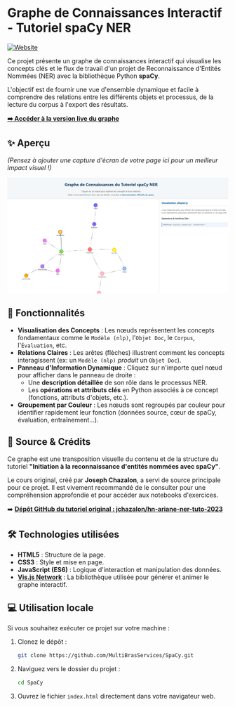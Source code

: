 # Graphe de Connaissances Interactif - Tutoriel spaCy NER

[![Website](https://img.shields.io/badge/Accéder_au_graphe-Live-blue?style=for-the-badge)](https://multibrasservices.github.io/SpaCy/)

Ce projet présente un graphe de connaissances interactif qui visualise les concepts clés et le flux de travail d'un projet de Reconnaissance d'Entités Nommées (NER) avec la bibliothèque Python **spaCy**.

L'objectif est de fournir une vue d'ensemble dynamique et facile à comprendre des relations entre les différents objets et processus, de la lecture du corpus à l'export des résultats.

**[➡️ Accéder à la version live du graphe](https://multibrasservices.github.io/SpaCy/)**

## ✨ Aperçu

*(Pensez à ajouter une capture d'écran de votre page ici pour un meilleur impact visuel !)*

![Aperçu du graphe de connaissances spaCy](kg.PNG) <!-- Remplacez ce lien par une vraie capture d'écran -->

## 🚀 Fonctionnalités

*   **Visualisation des Concepts** : Les nœuds représentent les concepts fondamentaux comme le `Modèle (nlp)`, l'`Objet Doc`, le `Corpus`, l'`Évaluation`, etc.
*   **Relations Claires** : Les arêtes (flèches) illustrent comment les concepts interagissent (ex: un `Modèle (nlp)` *produit* un `Objet Doc`).
*   **Panneau d'Information Dynamique** : Cliquez sur n'importe quel nœud pour afficher dans le panneau de droite :
    *   Une **description détaillée** de son rôle dans le processus NER.
    *   Les **opérations et attributs clés** en Python associés à ce concept (fonctions, attributs d'objets, etc.).
*   **Groupement par Couleur** : Les nœuds sont regroupés par couleur pour identifier rapidement leur fonction (données source, cœur de spaCy, évaluation, entraînement...).

## 📄 Source & Crédits

Ce graphe est une transposition visuelle du contenu et de la structure du tutoriel **"Initiation à la reconnaissance d'entités nommées avec spaCy"**.

Le cours original, créé par **Joseph Chazalon**, a servi de source principale pour ce projet. Il est vivement recommandé de le consulter pour une compréhension approfondie et pour accéder aux notebooks d'exercices.

➡️ **[Dépôt GitHub du tutoriel original : jchazalon/hn-ariane-ner-tuto-2023](https://github.com/jchazalon/hn-ariane-ner-tuto-2023)**

## 🛠️ Technologies utilisées

*   **HTML5** : Structure de la page.
*   **CSS3** : Style et mise en page.
*   **JavaScript (ES6)** : Logique d'interaction et manipulation des données.
*   **[Vis.js Network](https://visjs.github.io/vis-network/docs/network/)** : La bibliothèque utilisée pour générer et animer le graphe interactif.

## 💻 Utilisation locale

Si vous souhaitez exécuter ce projet sur votre machine :

1.  Clonez le dépôt :
    ```bash
    git clone https://github.com/MultiBrasServices/SpaCy.git
    ```
2.  Naviguez vers le dossier du projet :
    ```bash
    cd SpaCy
    ```

3.  Ouvrez le fichier `index.html` directement dans votre navigateur web.
